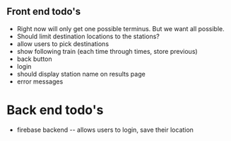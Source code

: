 ## Front end todo's
- Right now will only get one possible terminus. But we want all possible. 
- Should limit destination locations to the stations?
- allow users to pick destinations
- show following train (each time through times, store previous)
- back button
- login
- should display station name on results page
- error messages

# Back end todo's
- firebase backend 
-- allows users to login, save their location


